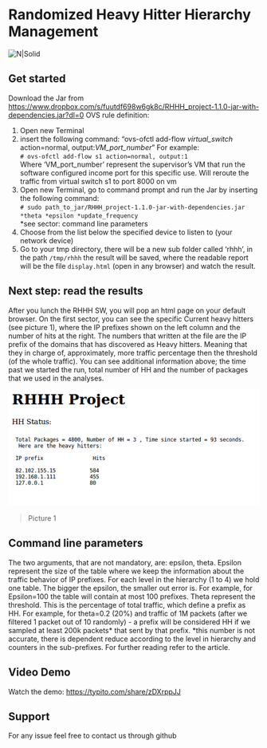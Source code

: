 # Randomized Heavy Hitter Hierarchy Management

![N|Solid](https://cdn2.hubspot.net/hubfs/486579/lp/academy/sniffer.png)

## Get started
Download the Jar from https://www.dropbox.com/s/fuutdf698w6gk8c/RHHH_project-1.1.0-jar-with-dependencies.jar?dl=0
OVS rule definition:
1.	Open new Terminal
2.	insert the following command: “ovs-ofctl add-flow *virtual_switch* action=normal, output:*VM_port_number*”
For example: 
<br/>```# ovs-ofctl add-flow s1 action=normal, output:1 ``` <br/>
Where ‘VM_port_number’ represent the supervisor’s VM that run the software configured income port for this specific use.
Will reroute the traffic from virtual switch s1 to port 8000 on vm
3.	Open new Terminal, go to command prompt and run the Jar by inserting the following command: 
<br/>```# sudo path_to_jar/RHHH_project-1.1.0-jar-with-dependencies.jar *theta *epsilon *update_frequency ```<br/>
*see sector: command line parameters
4.	Choose from the list below the specified device to listen to (your network device)
5.	Go to your tmp directory, there will be a new sub folder called ‘rhhh’, in the path ```/tmp/rhhh``` the result will be saved, where the readable report will be the file ```display.html``` (open in any browser) and watch the result.

## Next step: read the results
After you lunch the RHHH SW, you will pop an html page on your default browser.
On the first sector, you can see the specific Current heavy hitters (see picture 1), where the IP prefixes shown on the left column and the number of hits at the right. The numbers that written at the file are the IP prefix of the domains that has discovered as Heavy hitters. Meaning that they in charge of, approximately, more traffic percentage then the threshold (of the whole traffic). 
You can see additional information above; the time past we started the run, total number of HH and the number of packages that we used in the analyses. 

![Image](./RHHH_log.png)
>Picture 1

## Command line parameters
The two arguments, that are not mandatory, are: epsilon, theta. 
Epsilon represent the size of the table where we keep the information about the traffic behavior of IP prefixes. For each level in the hierarchy (1 to 4) we hold one table. The bigger the epsilon, the smaller out error is. For example, for Epsilon=100 the table will contain at most 100 prefixes. 
Theta represent the threshold. This is the percentage of total traffic, which define a prefix as HH. For example, for theta=0.2 (20%) and traffic of 1M packets (after we filtered 1 packet out of 10 randomly) - a prefix will be considered HH if we sampled at least 200k packets* that sent by that prefix.
*this number is not accurate, there is dependent reduce according to the level in hierarchy and counters in the sub-prefixes. For further reading refer to the article. 

## Video Demo
Watch the demo: https://typito.com/share/zDXrppJJ

## Support 
For any issue feel free to contact us through github

